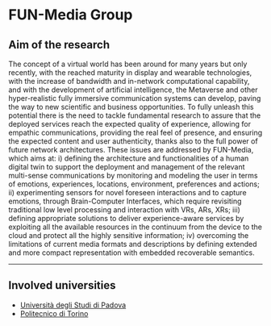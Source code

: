 # FUN-Media Group

## Aim of the research

The concept of a virtual world has been around for many years but only recently, with the reached maturity in display and wearable technologies, with the increase of bandwidth and in-network computational capability, and with the development of artificial intelligence, the Metaverse and other hyper-realistic fully immersive communication systems can develop, paving the way to new scientific and business opportunities. To fully unleash this potential there is the need to tackle fundamental research to assure that the deployed services reach the expected quality of experience, allowing for empathic communications, providing the real feel of presence, and ensuring the expected content and user authenticity, thanks also to the full power of future network architectures. These issues are addressed by FUN-Media, which aims at: i) defining the architecture and functionalities of a human digital twin to support the deployment and management of the relevant multi-sense communications by monitoring and modeling the user in terms of emotions, experiences, locations, environment,
preferences and actions; ii) experimenting sensors for novel foreseen interactions and to capture emotions, through Brain-Computer Interfaces, which require revisiting traditional low level processing and  interaction with VRs, ARs, XRs; iii) defining appropriate solutions to deliver experience-aware services by exploiting all the available resources in the continuum from the device to the cloud and protect all the highly sensitive information; iv) overcoming the limitations of current media formats and descriptions by defining extended and more compact representation with embedded recoverable semantics.

---

## Involved universities

- [Università degli Studi di Padova](https://www.unipd.it/)
- [Politecnico di Torino](https://www.polito.it/)
